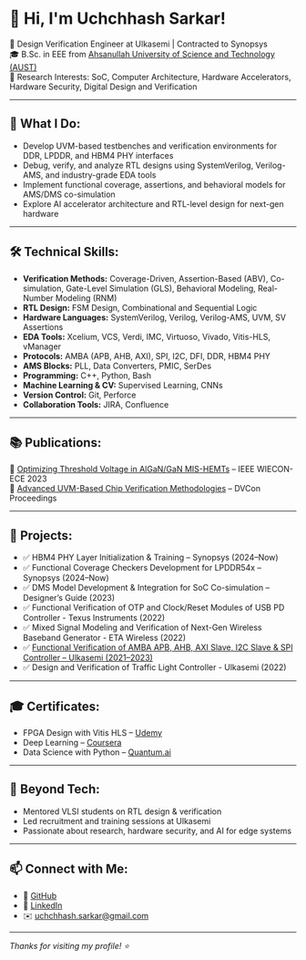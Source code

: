 # 👋 Hi, I'm Uchchhash Sarkar!

🔧 Design Verification Engineer at Ulkasemi | Contracted to Synopsys  
🎓 B.Sc. in EEE from [Ahsanullah University of Science and Technology (AUST)](https://www.aust.edu)  
🧪 Research Interests: SoC, Computer Architecture, Hardware Accelerators, Hardware Security, Digital Design and Verification

---

## 🚀 What I Do:
- Develop UVM-based testbenches and verification environments for DDR, LPDDR, and HBM4 PHY interfaces
- Debug, verify, and analyze RTL designs using SystemVerilog, Verilog-AMS, and industry-grade EDA tools
- Implement functional coverage, assertions, and behavioral models for AMS/DMS co-simulation
- Explore AI accelerator architecture and RTL-level design for next-gen hardware

---

## 🛠 Technical Skills:

- **Verification Methods:** Coverage-Driven, Assertion-Based (ABV), Co-simulation, Gate-Level Simulation (GLS), Behavioral Modeling, Real-Number Modeling (RNM)
- **RTL Design:** FSM Design, Combinational and Sequential Logic
- **Hardware Languages:** SystemVerilog, Verilog, Verilog-AMS, UVM, SV Assertions
- **EDA Tools:** Xcelium, VCS, Verdi, IMC, Virtuoso, Vivado, Vitis-HLS, vManager
- **Protocols:** AMBA (APB, AHB, AXI), SPI, I2C, DFI, DDR, HBM4 PHY
- **AMS Blocks:** PLL, Data Converters, PMIC, SerDes
- **Programming:** C++, Python, Bash
- **Machine Learning & CV:** Supervised Learning, CNNs
- **Version Control:** Git, Perforce
- **Collaboration Tools:** JIRA, Confluence
---

## 📚 Publications:

📄 [Optimizing Threshold Voltage in AlGaN/GaN MIS-HEMTs](https://doi.org/10.1109/WIECON-ECE60392.2023.10456403) – IEEE WIECON-ECE 2023  
📄 [Advanced UVM-Based Chip Verification Methodologies](https://dvcon-proceedings.org/document/advanced-uvm-based-chip-verification-methodologies-with-full-analog-functionality/) – DVCon Proceedings

---

## 💼 Projects:

- ✅ HBM4 PHY Layer Initialization & Training – Synopsys (2024–Now)
- ✅ Functional Coverage Checkers Development for LPDDR54x – Synopsys (2024–Now)
- ✅ DMS Model Development & Integration for SoC Co-simulation – Designer’s Guide (2023)
- ✅ Functional Verification of OTP and Clock/Reset Modules of USB PD Controller - Texus Instruments (2022)  
- ✅ Mixed Signal Modeling and Verification of Next-Gen Wireless Baseband Generator - ETA Wireless (2022)  
- ✅ [Functional Verification of AMBA APB, AHB, AXI Slave, I2C Slave & SPI Controller – Ulkasemi (2021–2023)](https://github.com/uchchhash/bus-protocol-verification)
- ✅ Design and Verification of Traffic Light Controller  - Ulkasemi (2022)
   
----


## 🎓 Certificates:

- FPGA Design with Vitis HLS – [Udemy](https://www.udemy.com/certificate/UC-a744befa-eacd-4a06-8bbe-269985111244/)
- Deep Learning – [Coursera](https://www.coursera.org/account/accomplishments/verify/RPZ2WWM5DNC6)
- Data Science with Python – [Quantum.ai](https://drive.google.com/file/d/1i80rpsqLsDMNv_3G-jmGyAB2_B5bUohs/view)


---

## 🎤 Beyond Tech:
- Mentored VLSI students on RTL design & verification
- Led recruitment and training sessions at Ulkasemi
- Passionate about research, hardware security, and AI for edge systems

---

## 📫 Connect with Me:
- 🔗 [GitHub](https://github.com/uchchhash)
- 🔗 [LinkedIn](https://www.linkedin.com/in/uchchhash/)
- ✉️ uchchhash.sarkar@gmail.com

---

_Thanks for visiting my profile! ⭐️_

